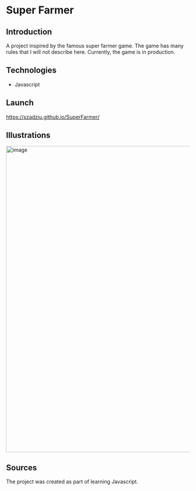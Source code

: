 # Super Farmer

## Introduction
A project inspired by the famous super farmer game. The game has many rules that I will not describe here. Currently, the game is in production.

## Technologies

* Javascript

## Launch

https://szadziu.github.io/SuperFarmer/

## Illustrations

<img width="838" alt="image" src="https://user-images.githubusercontent.com/73105872/155893744-b7c7d156-20be-477e-b4dc-383a9429f3ce.png">

## Sources

The project was created as part of learning Javascript.
